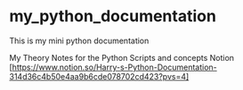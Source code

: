 # my_python_documentation
This is my mini python documentation

My Theory Notes for the Python Scripts and concepts
 Notion [https://www.notion.so/Harry-s-Python-Documentation-314d36c4b50e4aa9b6cde078702cd423?pvs=4]
